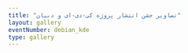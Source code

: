 ```yaml
---
title: "تصاویر جشن انتشار پروژه کی-دی-ای و دبیان"
layout: gallery
eventNumber: debian_kde
type: gallery
---
```


